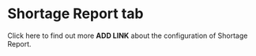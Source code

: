 # Shortage Report tab

Click here to find out more **ADD LINK** about the configuration of Shortage Report.
